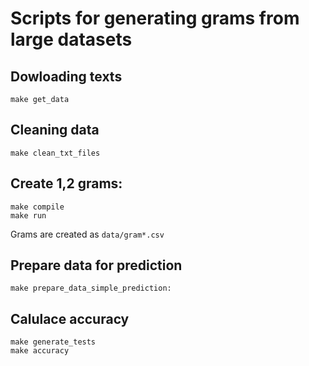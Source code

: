 # Scripts for generating grams from large datasets

## Dowloading texts

```
make get_data
```

## Cleaning data

```
make clean_txt_files
```

## Create 1,2 grams:

```
make compile
make run
```

Grams are created as `data/gram*.csv`

## Prepare data for prediction

```
make prepare_data_simple_prediction:
```

## Calulace accuracy

```
make generate_tests
make accuracy
```

